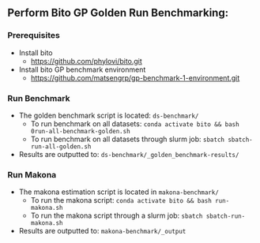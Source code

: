 ## Perform Bito GP Golden Run Benchmarking:
### Prerequisites
- Install bito  
  - https://github.com/phylovi/bito.git 
- Install bito GP benchmark environment
  - https://github.com/matsengrp/gp-benchmark-1-environment.git
### Run Benchmark
- The golden benchmark script is located: `ds-benchmark/`
  - To run benchmark on all datasets: `conda activate bito && bash 0run-all-benchmark-golden.sh`
  - To run benchmark on all datasets through slurm job: `sbatch sbatch-run-all-golden.sh`
- Results are outputted to: `ds-benchmark/_golden_benchmark-results/`
### Run Makona
- The makona estimation script is located in `makona-benchmark/`
  - To run the makona script: `conda activate bito && bash run-makona.sh`
  - To run the makona script through a slurm job: `sbatch sbatch-run-makona.sh`
- Results are outputted to: `makona-benchmark/_output` 

